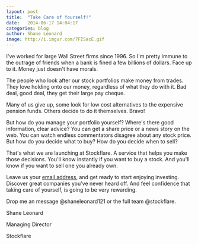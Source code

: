 ```yaml
---
layout: post
title:  "Take Care of Yourself!"
date:   2014-06-17 14:04:17
categories: blog
author: Shane Leonard
image: http://i.imgur.com/7FISacE.gif
---
```


I've worked for large Wall Street firms since 1996. So I'm pretty immune to the outrage of friends when a bank is fined a few billions of dollars. Face up to it. Money just doesn't have morals.

The people who look after our stock portfolios make money from trades. They love holding onto our money, regardless of what they do with it. Bad deal, good deal, they get their large pay cheque.

Many of us give up, some look for low cost alternatives to the expensive pension funds. Others decide to do it themselves. Bravo! 

But how do you manage your portfolio yourself? Where's there good information, clear advice? You can get a share price or a news story on the web. You can watch endless commentators disagree about any stock price. But how do you decide what to buy? How do you decide when to sell?

That's what we are launching at Stockflare. A service that helps you make those decisions. You'll know instantly if you want to buy a stock. And you'll know if you want to sell one you already own.

Leave us your [email address](http://www.blog.stockflare.com), and get ready to start enjoying investing. Discover great companies you've never heard off. And feel confidence that taking care of yourself, is going to be very rewarding.

Drop me an message @shaneleonard121 or the full team @stockflare.

Shane Leonard

Managing Director

Stockflare



[jekyll-gh]: https://github.com/jekyll/jekyll
[jekyll]:    http://jekyllrb.com
